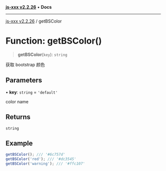 [**js-xxx v2.2.26**](../README.md) • **Docs**

***

[js-xxx v2.2.26](../README.md) / getBSColor

# Function: getBSColor()

> **getBSColor**(`key`): `string`

获取 bootstrap 颜色

## Parameters

• **key**: `string` = `'default'`

color name

## Returns

`string`

## Example

```ts
getBSColor(); /// '#6c757d'
getBSColor('red'); /// '#dc3545'
getBSColor('warning'); /// '#ffc107'
```
